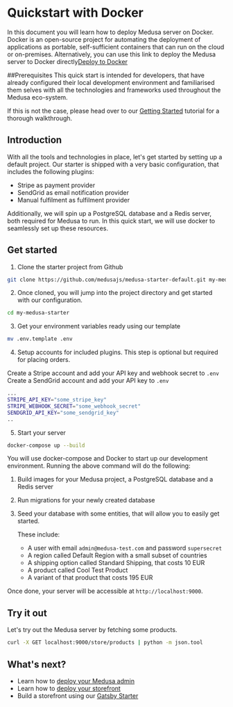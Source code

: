 # Quickstart with Docker
In this document you will learn how to deploy Medusa server on Docker. Docker is an open-source project for automating the deployment of applications as portable, self-sufficient containers that can run on the cloud or on-premises.
Alternatively, you can use this link to deploy the Medusa server to Docker directly[Deploy to Docker](https://hub.docker.com/)

##Prerequisites
This quick start is intended for developers, that have already configured their local development environment and familiarised them selves with all the technologies and frameworks used throughout the Medusa eco-system.

If this is not the case, please head over to our [Getting Started](https://docs.medusajs.com/quickstart/quick-start) tutorial for a thorough walkthrough.

## Introduction

With all the tools and technologies in place, let's get started by setting up a default project. Our starter is shipped with a very basic configuration, that includes the following plugins:

- Stripe as payment provider
- SendGrid as email notification provider
- Manual fulfilment as fulfilment provider

Additionally, we will spin up a PostgreSQL database and a Redis server, both required for Medusa to run. In this quick start, we will use docker to seamlessly set up these resources.

## Get started

1. Clone the starter project from Github

```bash
git clone https://github.com/medusajs/medusa-starter-default.git my-medusa-starter
```

2. Once cloned, you will jump into the project directory and get started with our configuration.

```bash
cd my-medusa-starter
```

3. Get your environment variables ready using our template

```bash
mv .env.template .env
```

4. Setup accounts for included plugins. This step is optional but required for placing orders.

Create a Stripe account and add your API key and webhook secret to `.env`
Create a SendGrid account and add your API key to `.env`

```bash
...
STRIPE_API_KEY="some_stripe_key"
STRIPE_WEBHOOK_SECRET="some_webhook_secret"
SENDGRID_API_KEY="some_sendgrid_key"
..
```

5. Start your server

```bash
docker-compose up --build
```

You will use docker-compose and Docker to start up our development environment. Running the above command will do the following:

1. Build images for your Medusa project, a PostgreSQL database and a Redis server
2. Run migrations for your newly created database
3. Seed your database with some entities, that will allow you to easily get started.

   These include:

   - A user with email `admin@medusa-test.com` and password `supersecret`
   - A region called Default Region with a small subset of countries
   - A shipping option called Standard Shipping, that costs 10 EUR
   - A product called Cool Test Product
   - A variant of that product that costs 195 EUR

Once done, your server will be accessible at `http://localhost:9000`.

## Try it out

Let's try out the Medusa server by fetching some products.

```bash
curl -X GET localhost:9000/store/products | python -m json.tool
```

## What's next?

- Learn how to [deploy your Medusa admin](https://docs.medusajs.com/deployments/admin/)
- Learn how to [deploy your storefront](https://docs.medusajs.com/deployments/storefront/)
- Build a storefront using our [Gatsby Starter](https://github.com/medusajs/gatsby-starter-medusa)
